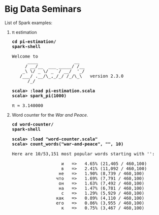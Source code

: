 # Big Data Seminars

List of Spark examples:

 1. π estimation

    <pre>
    <b>cd pi-estimation/</b>
    <b>spark-shell</b>

    Welcome to
          ____              __
         / __/__  ___ _____/ /__
        _\ \/ _ \/ _ `/ __/  '_/
       /___/ .__/\_,_/_/ /_/\_\   version 2.3.0
          /_/

    <b>scala> :load pi-estimation.scala</b>
    <b>scala> spark_pi(1000)</b>
    
    π ≈ 3.140000
    </pre>

 2. Word counter for the _War and Peace_.

    <pre>
    <b>cd word-counter/</b>
    <b>spark-shell</b>

    <b>scala> :load "word-counter.scala"</b>
    <b>scala> count_words("war-and-peace", "", 10)</b>

    Here are 10/53,151 most popular words starting with '':

                       и   =>   4.65% (21,405 / 460,100)
                       в   =>   2.41% (11,092 / 460,100)
                      не   =>   1.90% (8,739 / 460,100)
                     что   =>   1.69% (7,791 / 460,100)
                      он   =>   1.63% (7,492 / 460,100)
                      на   =>   1.47% (6,781 / 460,100)
                       с   =>   1.29% (5,929 / 460,100)
                     как   =>   0.89% (4,110 / 460,100)
                     его   =>   0.86% (3,955 / 460,100)
                       к   =>   0.75% (3,467 / 460,100)

    </pre>
